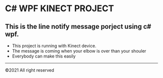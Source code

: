 # C# WPF KINECT PROJECT

## This is the line notify message porject using c# wpf.
* This project is running with Kinect device.
* The message is coming when your elbow is over than your shouler
* Everybody can make this easily

----
&copy;2021 All right reserved
